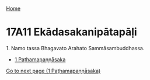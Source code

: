 
[Home](/)

# 17A11 Ekādasakanipātapāḷi

1\. Namo tassa Bhagavato Arahato Sammāsambuddhassa.

* [1 Paṭhamapaṇṇāsaka](1.md)

[Go to next page (1 Paṭhamapaṇṇāsaka)](1.md)


